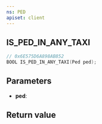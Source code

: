 ```yaml
---
ns: PED
apiset: client
---
```

## IS_PED_IN_ANY_TAXI

```c
// 0x6E575D6A898AB852
BOOL IS_PED_IN_ANY_TAXI(Ped ped);
```


## Parameters
* **ped**:

## Return value

